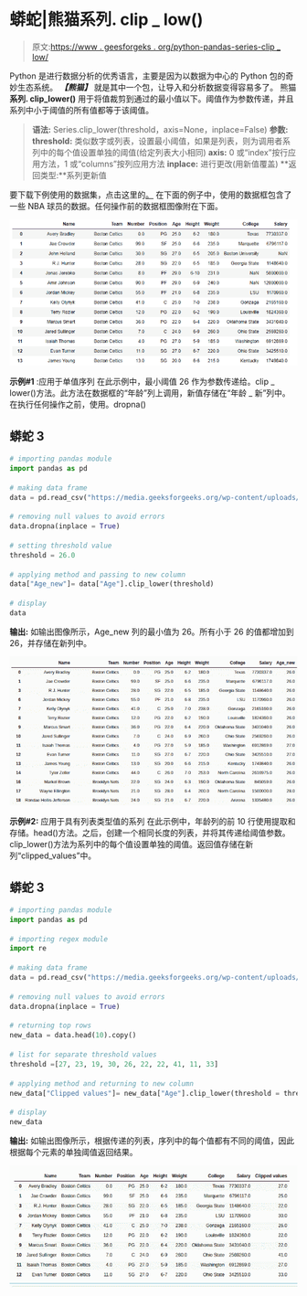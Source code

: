 # 蟒蛇|熊猫系列. clip _ low()

> 原文:[https://www . geesforgeks . org/python-pandas-series-clip _ low/](https://www.geeksforgeeks.org/python-pandas-series-clip_lower/)

Python 是进行数据分析的优秀语言，主要是因为以数据为中心的 Python 包的奇妙生态系统。 ***【熊猫】*** 就是其中一个包，让导入和分析数据变得容易多了。
熊猫**系列. clip_lower()** 用于将值裁剪到通过的最小值以下。阈值作为参数传递，并且系列中小于阈值的所有值都等于该阈值。

> **语法:** Series.clip_lower(threshold，axis=None，inplace=False)
> **参数:**
> **threshold:** 类似数字或列表，设置最小阈值，如果是列表，则为调用者系列中的每个值设置单独的阈值(给定列表大小相同)
> **axis:** 0 或“index”按行应用方法，1 或“columns”按列应用方法
> **inplace:** 进行更改(用新值覆盖)
> **返回类型:**系列更新值

要下载下例使用的数据集，点击这里的[。](https://media.geeksforgeeks.org/wp-content/uploads/nba.csv)
在下面的例子中，使用的数据框包含了一些 NBA 球员的数据。任何操作前的数据框图像附在下面。

![](img/793ad040c852f46d3cbfdaf19ee388c2.png)

**示例#1** :应用于单值序列
在此示例中，最小阈值 26 作为参数传递给。clip _ lower()方法。此方法在数据框的“年龄”列上调用，新值存储在“年龄 _ 新”列中。在执行任何操作之前，使用。dropna()

## 蟒蛇 3

```py
# importing pandas module
import pandas as pd

# making data frame
data = pd.read_csv("https://media.geeksforgeeks.org/wp-content/uploads/nba.csv")

# removing null values to avoid errors
data.dropna(inplace = True)

# setting threshold value
threshold = 26.0

# applying method and passing to new column
data["Age_new"]= data["Age"].clip_lower(threshold)

# display
data
```

**输出:**
如输出图像所示，Age_new 列的最小值为 26。所有小于 26 的值都增加到 26，并存储在新列中。

![](img/8dba38bd8c630c47d1a3ee95586b0b2a.png)

**示例#2:** 应用于具有列表类型值的系列
在此示例中，年龄列的前 10 行使用提取和存储。head()方法。之后，创建一个相同长度的列表，并将其传递给阈值参数。clip_lower()方法为系列中的每个值设置单独的阈值。返回值存储在新列“clipped_values”中。

## 蟒蛇 3

```py
# importing pandas module
import pandas as pd

# importing regex module
import re

# making data frame
data = pd.read_csv("https://media.geeksforgeeks.org/wp-content/uploads/nba.csv")

# removing null values to avoid errors
data.dropna(inplace = True)

# returning top rows
new_data = data.head(10).copy()

# list for separate threshold values
threshold =[27, 23, 19, 30, 26, 22, 22, 41, 11, 33]

# applying method and returning to new column
new_data["Clipped values"]= new_data["Age"].clip_lower(threshold = threshold)

# display
new_data
```

**输出:**
如输出图像所示，根据传递的列表，序列中的每个值都有不同的阈值，因此根据每个元素的单独阈值返回结果。

![](img/c146c44090961d947486521709ffc301.png)